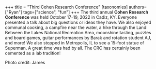 +++
title = "Third Cohen Research Conference"
[taxonomies]
authors=["Ryan"]
tags=["science", "fun"]
+++
The third annual **Cohen Research Conference** was held October 17-19, 2022 in Cadiz, KY. Everyone presented a talk about big questions or ideas they have. We also enjoyed communal cooking, a campfire near the water, a hike through the Land Between the Lakes National Recreation Area, moonshine tasting, puzzles and board games, guitar performances by Barak and rotation student AJ, and more! We also stopped in Metropolis, IL to see a 15-foot statue of Superman. A great time was had by all. The CRC has certainly been cemented as a lab tradition!

Photo credit: James
